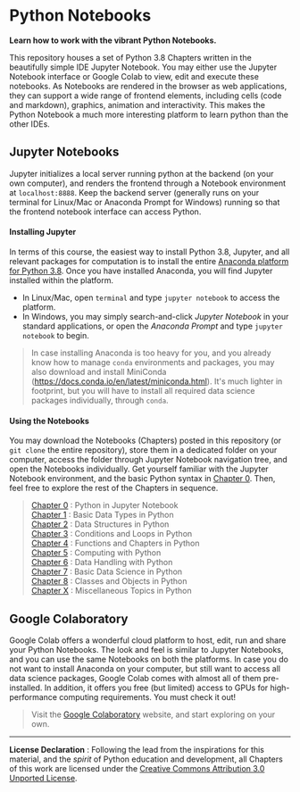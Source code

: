 # Python Notebooks

**Learn how to work with the vibrant Python Notebooks.**

This repository houses a set of Python 3.8 Chapters written in the beautifully simple IDE Jupyter Notebook. You may either use the Jupyter Notebook interface or Google Colab to view, edit and execute these notebooks. As Notebooks are rendered in the browser as web applications, they can support a wide range of frontend elements, including cells (code and markdown), graphics, animation and interactivity. This makes the Python Notebook a much more interesting platform to learn python than the other IDEs.

## Jupyter Notebooks

Jupyter initializes a local server running python at the backend (on your own computer), and renders the frontend through a Notebook environment at `localhost:8888`. Keep the backend server (generally runs on your terminal for Linux/Mac or Anaconda Prompt for Windows) running so that the frontend notebook interface can access Python.

#### Installing Jupyter

In terms of this course, the easiest way to install Python 3.8, Jupyter, and all relevant packages for computation is to install the entire [Anaconda platform for Python 3.8](https://www.anaconda.com/products/individual). Once you have installed Anaconda, you will find Jupyter installed within the platform.

- In Linux/Mac, open `terminal` and type `jupyter notebook` to access the platform.
- In Windows, you may simply search-and-click *Jupyter Notebook* in your standard applications, or open the *Anaconda Prompt* and type `jupyter notebook` to begin.

> In case installing Anaconda is too heavy for you, and you already know how to manage `conda` environments and packages, you may also download and install MiniConda (https://docs.conda.io/en/latest/miniconda.html). It's much lighter in footprint, but you will have to install all required data science packages individually, through `conda`.

#### Using the Notebooks

You may download the Notebooks (Chapters) posted in this repository (or `git clone` the entire repository), store them in a dedicated folder on your computer, access the folder through Jupyter Notebook navigation tree, and open the Notebooks individually. Get yourself familiar with the Jupyter Notebook environment, and the basic Python syntax in [Chapter 0](Chapter0_TheNotebook.ipynb). Then, feel free to explore the rest of the Chapters in sequence.

> [Chapter 0](Chapter0_TheNotebook.ipynb) : Python in Jupyter Notebook   
> [Chapter 1](Chapter1_DataTypes.ipynb) : Basic Data Types in Python  
> [Chapter 2](Chapter2_DataStructures.ipynb) : Data Structures in Python   
> [Chapter 3](Chapter3_ConditionLoop.ipynb) : Conditions and Loops in Python   
> [Chapter 4](Chapter4_Functions.ipynb) : Functions and Chapters in Python   
> [Chapter 5](Chapter5_PythonComputing.ipynb) : Computing with Python   
> [Chapter 6](Chapter6_DataHandling.ipynb) : Data Handling with Python   
> [Chapter 7](Chapter7_BasicDataScience.ipynb) : Basic Data Science in Python   
> [Chapter 8](Chapter8_ObjectOrientedPython.ipynb) : Classes and Objects in Python   
> [Chapter X](ChapterX_MiscellaneousTopics.ipynb) : Miscellaneous Topics in Python     


## Google Colaboratory

Google Colab offers a wonderful cloud platform to host, edit, run and share your Python Notebooks. The look and feel is similar to Jupyter Notebooks, and you can use the same Notebooks on both the platforms. In case you do not want to install Anaconda on your computer, but still want to access all data science packages, Google Colab comes with almost all of them pre-installed. In addition, it offers you free (but limited) access to GPUs for high-performance computing requirements. You must check it out!

> Visit the [Google Colaboratory](https://colab.research.google.com/) website, and start exploring on your own.

---

**License Declaration** : Following the lead from the inspirations for this material, and the *spirit* of Python education and development, all Chapters of this work are licensed under the [Creative Commons Attribution 3.0 Unported License](http://creativecommons.org/licenses/by/3.0/).
